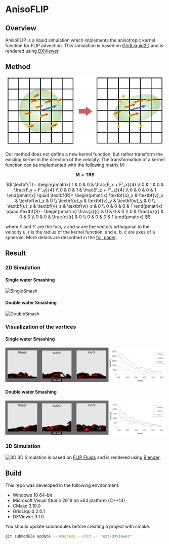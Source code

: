 # AnisoFLIP
## Overview
AnisoFLIP is a liquid simulation which implements the anisotropic kernel function for FLIP advection. This simulation is based on <A href="https://github.com/jklee95/GridLiquid2D">GridLiquid2D</A> and is rendered using <A href="https://github.com/jklee95/DXViewer">DXViewer</A>.

## Method
![KernelDeformation](docs/images/KernelDeformation.png)

Our method does not define a new kernel function, but rather transform the existing kernel in the direction of the velocity. The transformation of a kernel function can be implemented with the following matrix M:

$$
\textbf{M} = \textbf{TRS}
$$

$$
\textbf{T}=
    \begin{pmatrix}
    1 & 0 & 0 & \frac{F_x + F'_x}{4} \\
    0 & 1 & 0 & \frac{F_y + F'_y}{4} \\
    0 & 0 & 1 & \frac{F_z + F'_z}{4} \\
    0 & 0 & 0 & 1 
    \end{pmatrix}
    \quad
    \textbf{R}=
    \begin{pmatrix}
    \textbf{u}_x & \textbf{v}_x & \textbf{w}_x & 0 \\
    \textbf{u}_y & \textbf{v}_y & \textbf{w}_y & 0 \\
    \textbf{u}_z & \textbf{v}_z & \textbf{w}_z & 0 \\
    0 & 0 & 0 & 1 
    \end{pmatrix}
    \quad
    \textbf{S}=
    \begin{pmatrix}
    \frac{a}{r} & 0 & 0 & 0 \\
    0 & \frac{b}{r} & 0 & 0 \\
    0 & 0 & \frac{c}{r} & 0 \\
    0 & 0 & 0 & 1 
    \end{pmatrix}
$$

where F and F′ are the foci, v and w are the vectors orthogonal to the velocity u, r is the
radius of the kernel function, and a, b, c are axes of a spheroid. More details are described in the <A href="https://github.com/jklee95/AnisoFLIP/blob/master/docs/paper.pdf">full paper</A>.

## Result
### 2D Simulation
#### Single water Smashing
![SingleSmash](docs/images/SingleSmash.gif)
####  Double water Smashing
![DoubleSmash](docs/images/DoubleSmash.gif)
### Visualization of the vortices
#### Single water Smashing
![SingleSamsh_curl](docs/images/SingleSmash_curl_plot.gif)
#### Double water Smashing
![DoubleSmash_curl](docs/images/DoubleSmash_curl_plot.gif)
### 3D Simulation
![3D](docs/images/3D.gif)
3D Simulation is based on <A href="https://github.com/rlguy/Blender-FLIP-Fluids">FLIP Fluids</A> and is rendered using <A href="https://github.com/blender/blender">Blender</A>.

## Build
This repo was developed in the following environment:
* Windows 10 64-bit
* Microsoft Visual Studio 2019 on x64 platform (C++14)
* CMake 3.19.0
* GridLiquid 2.0.1
* DXViewer 3.1.0

You should update submodules before creating a project with cmake.

```bash
git submodule update --progress --init -- "ext/DXViewer"
```
